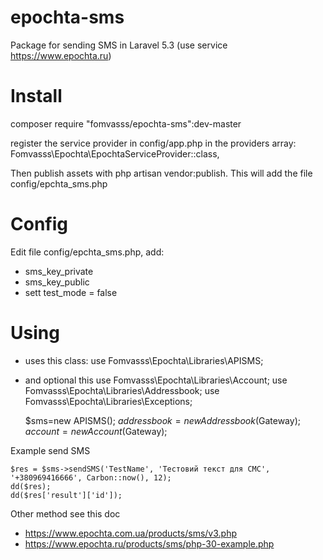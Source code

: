 # epochta-sms
Package for sending SMS in Laravel 5.3 (use service https://www.epochta.ru)

# Install
composer require "fomvasss/epochta-sms":dev-master

register the service provider in config/app.php in the providers array:
  Fomvasss\Epochta\EpochtaServiceProvider::class,
  
  Then publish assets with php artisan vendor:publish. This will add the file config/epchta_sms.php
# Config  
  Edit file config/epchta_sms.php, add:
  - sms_key_private
  - sms_key_public
  - sett test_mode = false
  
# Using
- uses this class:
use Fomvasss\Epochta\Libraries\APISMS;
- and optional this
use Fomvasss\Epochta\Libraries\Account;
use Fomvasss\Epochta\Libraries\Addressbook;
use Fomvasss\Epochta\Libraries\Exceptions;
  

    $sms=new APISMS();
    $addressbook=new Addressbook($Gateway);
    $account=new Account($Gateway);

Example send SMS

    $res = $sms->sendSMS('TestName', 'Тестовий текст для СМС', '+380969416666', Carbon::now(), 12);
    dd($res);
    dd($res['result']['id']);
    
Other method see this doc 
- https://www.epochta.com.ua/products/sms/v3.php 
- https://www.epochta.ru/products/sms/php-30-example.php